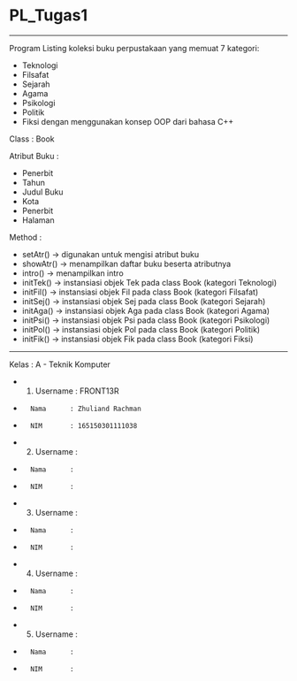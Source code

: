 # PL_Tugas1
---------------------------------------------------------------------
Program Listing koleksi buku perpustakaan yang memuat 7 kategori:
- Teknologi
- Filsafat
- Sejarah
- Agama
- Psikologi
- Politik
- Fiksi
dengan menggunakan konsep OOP dari bahasa C++

Class : Book

Atribut Buku :
- Penerbit
- Tahun
- Judul Buku
- Kota
- Penerbit
- Halaman

Method :
- setAtr()  -> digunakan untuk mengisi atribut buku
- showAtr() -> menampilkan daftar buku beserta atributnya
- intro()   -> menampilkan intro
- initTek() -> instansiasi objek Tek pada class Book (kategori Teknologi)
- initFil() -> instansiasi objek Fil pada class Book (kategori Filsafat)
- initSej() -> instansiasi objek Sej pada class Book (kategori Sejarah)
- initAga() -> instansiasi objek Aga pada class Book (kategori Agama)
- initPsi() -> instansiasi objek Psi pada class Book (kategori Psikologi)
- initPol() -> instansiasi objek Pol pada class Book (kategori Politik)
- initFik() -> instansiasi objek Fik pada class Book (kategori Fiksi)

---------------------------------------------------------------------

Kelas : A - Teknik Komputer

- 1.    Username  : FRONT13R
-       Nama      : Zhuliand Rachman
-       NIM       : 165150301111038
    
- 2.    Username  : 
-       Nama      : 
-       NIM       : 
    
- 3.    Username  : 
-       Nama      : 
-       NIM       : 
    
- 4.    Username  : 
-       Nama      : 
-       NIM       : 
    
- 5.    Username  : 
-       Nama      : 
-       NIM       : 
